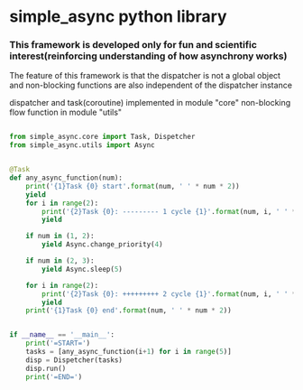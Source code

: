 # simple_async python library

### This framework is developed only for fun and scientific interest(reinforcing understanding of how asynchrony works)

The feature of this framework is that the dispatcher is not a global object and non-blocking functions are also independent of the dispatcher instance

dispatcher and task(coroutine) implemented in module "core"
non-blocking flow function in module "utils"

```python

from simple_async.core import Task, Dispetcher
from simple_async.utils import Async


@Task
def any_async_function(num):
    print('{1}Task {0} start'.format(num, ' ' * num * 2))
    yield
    for i in range(2):
        print('{2}Task {0}: --------- 1 cycle {1}'.format(num, i, ' ' * num * 2))
        yield

    if num in (1, 2):
        yield Async.change_priority(4)

    if num in (2, 3):
        yield Async.sleep(5)

    for i in range(2):
        print('{2}Task {0}: +++++++++ 2 cycle {1}'.format(num, i, ' ' * num * 2))
        yield
    print('{1}Task {0} end'.format(num, ' ' * num * 2))


if __name__ == '__main__':
    print('=START=')
    tasks = [any_async_function(i+1) for i in range(5)]
    disp = Dispetcher(tasks)
    disp.run()
    print('=END=')

```

